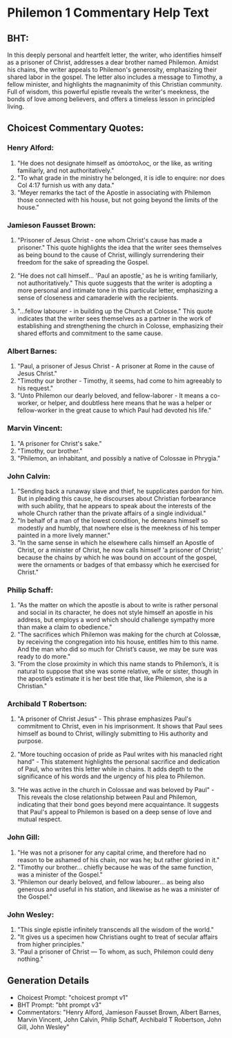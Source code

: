 # Philemon 1 Commentary Help Text

## BHT:
In this deeply personal and heartfelt letter, the writer, who identifies himself as a prisoner of Christ, addresses a dear brother named Philemon. Amidst his chains, the writer appeals to Philemon's generosity, emphasizing their shared labor in the gospel. The letter also includes a message to Timothy, a fellow minister, and highlights the magnanimity of this Christian community. Full of wisdom, this powerful epistle reveals the writer's meekness, the bonds of love among believers, and offers a timeless lesson in principled living.

## Choicest Commentary Quotes:
### Henry Alford:
1. "He does not designate himself as ἀπόστολος, or the like, as writing familiarly, and not authoritatively."
2. "To what grade in the ministry he belonged, it is idle to enquire: nor does Col 4:17 furnish us with any data."
3. "Meyer remarks the tact of the Apostle in associating with Philemon those connected with his house, but not going beyond the limits of the house."

### Jamieson Fausset Brown:
1. "Prisoner of Jesus Christ - one whom Christ's cause has made a prisoner." This quote highlights the idea that the writer sees themselves as being bound to the cause of Christ, willingly surrendering their freedom for the sake of spreading the Gospel.

2. "He does not call himself... 'Paul an apostle,' as he is writing familiarly, not authoritatively." This quote suggests that the writer is adopting a more personal and intimate tone in this particular letter, emphasizing a sense of closeness and camaraderie with the recipients.

3. "...fellow labourer - in building up the Church at Colosse." This quote indicates that the writer sees themselves as a partner in the work of establishing and strengthening the church in Colosse, emphasizing their shared efforts and commitment to the same cause.

### Albert Barnes:
1. "Paul, a prisoner of Jesus Christ - A prisoner at Rome in the cause of Jesus Christ." 
2. "Timothy our brother - Timothy, it seems, had come to him agreeably to his request."
3. "Unto Philemon our dearly beloved, and fellow-laborer - It means a co-worker, or helper, and doubtless here means that he was a helper or fellow-worker in the great cause to which Paul had devoted his life."

### Marvin Vincent:
1. "A prisoner for Christ's sake."
2. "Timothy, our brother."
3. "Philemon, an inhabitant, and possibly a native of Colossae in Phrygia."

### John Calvin:
1. "Sending back a runaway slave and thief, he supplicates pardon for him. But in pleading this cause, he discourses about Christian forbearance with such ability, that he appears to speak about the interests of the whole Church rather than the private affairs of a single individual."
2. "In behalf of a man of the lowest condition, he demeans himself so modestly and humbly, that nowhere else is the meekness of his temper painted in a more lively manner."
3. "In the same sense in which he elsewhere calls himself an Apostle of Christ, or a minister of Christ, he now calls himself 'a prisoner of Christ;' because the chains by which he was bound on account of the gospel, were the ornaments or badges of that embassy which he exercised for Christ."

### Philip Schaff:
1. "As the matter on which the apostle is about to write is rather personal and social in its character, he does not style himself an apostle in his address, but employs a word which should challenge sympathy more than make a claim to obedience."
2. "The sacrifices which Philemon was making for the church at Colossæ, by receiving the congregation into his house, entitles him to this name. And the man who did so much for Christ’s cause, we may be sure was ready to do more."
3. "From the close proximity in which this name stands to Philemon’s, it is natural to suppose that she was some relative, wife or sister, though in the apostle’s estimate it is her best title that, like Philemon, she is a Christian."

### Archibald T Robertson:
1. "A prisoner of Christ Jesus" - This phrase emphasizes Paul's commitment to Christ, even in his imprisonment. It shows that Paul sees himself as bound to Christ, willingly submitting to His authority and purpose.

2. "More touching occasion of pride as Paul writes with his manacled right hand" - This statement highlights the personal sacrifice and dedication of Paul, who writes this letter while in chains. It adds depth to the significance of his words and the urgency of his plea to Philemon.

3. "He was active in the church in Colossae and was beloved by Paul" - This reveals the close relationship between Paul and Philemon, indicating that their bond goes beyond mere acquaintance. It suggests that Paul's appeal to Philemon is based on a deep sense of love and mutual respect.

### John Gill:
1. "He was not a prisoner for any capital crime, and therefore had no reason to be ashamed of his chain, nor was he; but rather gloried in it." 
2. "Timothy our brother... chiefly because he was of the same function, was a minister of the Gospel." 
3. "Philemon our dearly beloved, and fellow labourer... as being also generous and useful in his station, and likewise as he was a minister of the Gospel."

### John Wesley:
1. "This single epistle infinitely transcends all the wisdom of the world." 
2. "It gives us a specimen how Christians ought to treat of secular affairs from higher principles."
3. "Paul a prisoner of Christ — To whom, as such, Philemon could deny nothing."


## Generation Details
- Choicest Prompt: "choicest prompt v1"
- BHT Prompt: "bht prompt v3"
- Commentators: "Henry Alford, Jamieson Fausset Brown, Albert Barnes, Marvin Vincent, John Calvin, Philip Schaff, Archibald T Robertson, John Gill, John Wesley"
